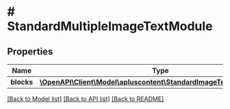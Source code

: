 # # StandardMultipleImageTextModule

## Properties

Name | Type | Description | Notes
------------ | ------------- | ------------- | -------------
**blocks** | [**\OpenAPI\Client\Model\apluscontent\StandardImageTextCaptionBlock[]**](StandardImageTextCaptionBlock.md) |  | [optional]

[[Back to Model list]](../../README.md#models) [[Back to API list]](../../README.md#endpoints) [[Back to README]](../../README.md)
